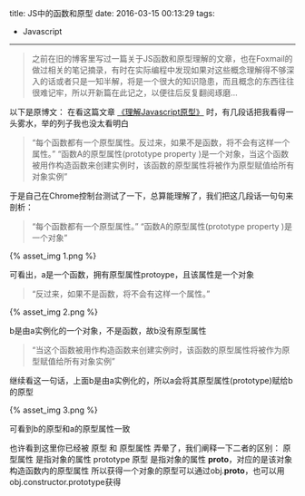 title: JS中的函数和原型
date: 2016-03-15 00:13:29
tags:
- Javascript
---

> 之前在旧的博客里写过一篇关于JS函数和原型理解的文章，也在Foxmail的做过相关的笔记摘录，有时在实际编程中发现如果对这些概念理解得不够深入的话或者只是一知半解，将是一个很大的知识隐患，而且概念的东西往往很难记牢，所以开新篇在此记之，以便往后反复翻阅琢磨...

<!-- more -->
以下是原博文：
在看这篇文章 [《理解Javascript原型》](http://blog.jobbole.com/9648/) 时，有几段话把我看得一头雾水，举的列子我也没太看明白
> “每个函数都有一个原型属性。反过来，如果不是函数，将不会有这样一个属性。”
“函数A的原型属性(prototype property )是一个对象，当这个函数被用作构造函数来创建实例时，该函数的原型属性将被作为原型赋值给所有对象实例”

于是自己在Chrome控制台测试了一下，总算能理解了，我们把这几段话一句句来剖析：

> “每个函数都有一个原型属性。”
“函数A的原型属性(prototype property )是一个对象”

{% asset_img 1.png %}

可看出，a是一个函数，拥有原型属性protoype，且该属性是一个对象

> “反过来，如果不是函数，将不会有这样一个属性。”

{% asset_img 2.png %}

b是由a实例化的一个对象，不是函数，故b没有原型属性

> “当这个函数被用作构造函数来创建实例时，该函数的原型属性将被作为原型赋值给所有对象实例”

继续看这一句话，上面b是由a实例化的，所以a会将其原型属性(prototype)赋给b的原型

{% asset_img 3.png %}

可看到b的原型和a的原型属性一致

也许看到这里你已经被 原型 和 原型属性 弄晕了，我们阐释一下二者的区别：
原型属性  是指对象的属性 prototype
原型  是指对象的属性 __proto__，对应的是该对象构造函数内的原型属性
所以获得一个对象的原型可以通过obj.__proto__，也可以用obj.constructor.prototype获得